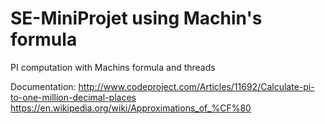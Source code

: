 # SE-MiniProjet using Machin's formula

PI computation with Machins formula and threads

   Documentation: http://www.codeproject.com/Articles/11692/Calculate-pi-to-one-million-decimal-places
   https://en.wikipedia.org/wiki/Approximations_of_%CF%80
   
